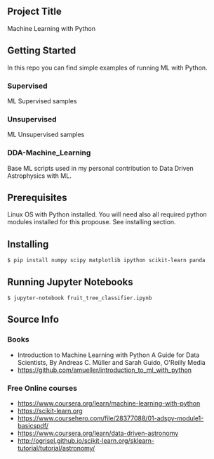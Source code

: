 ## Project Title

Machine Learning with Python

## Getting Started

In this repo you can find simple examples of running ML with Python.

### Supervised
ML Supervised samples

### Unsupervised
ML Unsupervised samples


### DDA-Machine_Learning
Base ML scripts used in my personal contribution to Data Driven Astrophysics with ML. 

## Prerequisites

Linux OS with Python installed.
You will need also all required python modules installed for this propouse. See installing section.

## Installing

```
$ pip install numpy scipy matplotlib ipython scikit-learn panda
```

## Running Jupyter Notebooks

```
$ jupyter-notebook fruit_tree_classifier.ipynb
```

## Source Info

### Books

* Introduction to Machine Learning with Python
  A Guide for Data Scientists, By Andreas C. Müller and Sarah Guido, O'Reilly Media
* https://github.com/amueller/introduction_to_ml_with_python

### Free Online courses

* https://www.coursera.org/learn/machine-learning-with-python
* https://scikit-learn.org
* https://www.coursehero.com/file/28377088/01-adspy-module1-basicspdf/
* https://www.coursera.org/learn/data-driven-astronomy
* http://ogrisel.github.io/scikit-learn.org/sklearn-tutorial/tutorial/astronomy/
